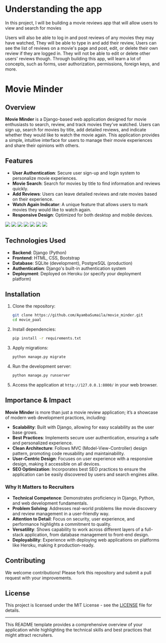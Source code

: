 # Understanding the app 
In this project, I will be building a movie reviews app that will allow users to view and
search for movies

Users will also be able to log in and post reviews of any movies they may have watched, They will be able to type in and add their review, Users can see the list of reviews on a movie's page and post, edit, or delete their own
review if they are logged in. They will not be able to edit or delete other users' reviews
though. Through building this app,  will learn a lot of concepts, such as forms, user
authorization, permissions, foreign keys, and more.





# Movie Minder

## Overview

**Movie Minder** is a Django-based web application designed for movie enthusiasts to search, review, and track movies they’ve watched. Users can sign up, search for movies by title, add detailed reviews, and indicate whether they would like to watch the movie again. This application provides a simple, intuitive interface for users to manage their movie experiences and share their opinions with others.

## Features

- **User Authentication**: Secure user sign-up and login system to personalize movie experiences.
- **Movie Search**: Search for movies by title to find information and reviews quickly.
- **Add Reviews**: Users can leave detailed reviews and rate movies based on their experience.
- **Watch Again Indicator**: A unique feature that allows users to mark movies they would like to watch again.
- **Responsive Design**: Optimized for both desktop and mobile devices.

![](images/screenshot_3.png)
![](images/screenshot_4.png)
![](images/screenshot_5.png)
![](images/screenshot_6.png)
![](images/screenshot_7.png)
![](images/screenshot.png)
![](images/screenshot_2.png)


## Technologies Used

- **Backend**: Django (Python)
- **Frontend**: HTML, CSS, Bootstrap
- **Database**: SQLite (development), PostgreSQL (production)
- **Authentication**: Django's built-in authentication system
- **Deployment**: Deployed on Heroku (or specify your deployment platform)

## Installation

1. Clone the repository:

   ```bash
   git clone https://github.com/AyambaSumaila/movie_minder.git
   cd movie_paal

2. Install dependencies:

   ```bash
   pip install -r requirements.txt
   ```

3. Apply migrations:

   ```bash
   python manage.py migrate
   ```

4. Run the development server:

   ```bash
   python manage.py runserver
   ```

5. Access the application at `http://127.0.0.1:8000/` in your web browser.

## Importance & Impact

**Movie Minder** is more than just a movie review application; it’s a showcase of modern web development practices, including:

- **Scalability**: Built with Django, allowing for easy scalability as the user base grows.
- **Best Practices**: Implements secure user authentication, ensuring a safe and personalized experience.
- **Clean Architecture**: Follows MVC (Model-View-Controller) design pattern, promoting code reusability and maintainability.
- **User-Centric Design**: Focuses on user experience with a responsive design, making it accessible on all devices.
- **SEO Optimization**: Incorporates best SEO practices to ensure the application can be easily discovered by users and search engines alike.

### Why It Matters to Recruiters

- **Technical Competence**: Demonstrates proficiency in Django, Python, and web development fundamentals.
- **Problem Solving**: Addresses real-world problems like movie discovery and review management in a user-friendly way.
- **Attention to Detail**: Focus on security, user experience, and performance highlights a commitment to quality.
- **Versatility**: Shows capability to work across different layers of a full-stack application, from database management to front-end design.
- **Deployability**: Experience with deploying web applications on platforms like Heroku, making it production-ready.

## Contributing

We welcome contributions! Please fork this repository and submit a pull request with your improvements.

## License

This project is licensed under the MIT License - see the [LICENSE](LICENSE) file for details.

---

This README template provides a comprehensive overview of your application while highlighting the technical skills and best practices that might attract recruiters.
